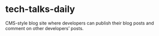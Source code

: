 # tech-talks-daily
CMS-style blog site where developers can publish their blog posts and comment on other developers’ posts.
